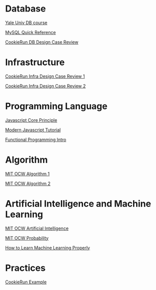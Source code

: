 Database
========
[Yale Univ DB course](http://codex.cs.yale.edu/avi/db-book/db6/slide-dir)

[MySQL Quick Reference](https://www.ntu.edu.sg/home/ehchua/programming/sql/MySQL_Beginner.html)

[CookieRun DB Design Case Review](https://www.slideshare.net/_ce/db-42498020)


Infrastructure
==============
[CookieRun Infra Design Case Review 1](https://www.slideshare.net/serialxnet/1-35304689)

[CookieRun Infra Design Case Review 2](https://www.slideshare.net/serialxnet/aws-re-architecting)

Programming Language
====================
[Javascript Core Principle](http://dmitrysoshnikov.com/ecmascript/javascript-the-core/)

[Modern Javascript Tutorial](https://javascript.info/)

[Functional Programming Intro](http://kwangshin.pe.kr/blog/2013/01/21/%EB%B2%88%EC%97%AD-%ED%95%A8%EC%88%98%ED%98%95-%ED%94%84%EB%A1%9C%EA%B7%B8%EB%9E%98%EB%B0%8Dfunctional-programming-%EA%B8%B0%EC%B4%88/)


Algorithm
=========
[MIT OCW Algorithm 1](https://ocw.mit.edu/courses/electrical-engineering-and-computer-science/6-046j-introduction-to-algorithms-sma-5503-fall-2005/video-lectures/)

[MIT OCW Algorithm 2](https://ocw.mit.edu/courses/electrical-engineering-and-computer-science/6-006-introduction-to-algorithms-fall-2011/lecture-videos/)


Artificial Intelligence and Machine Learning
============================================
[MIT OCW Artificial Intelligence](https://ocw.mit.edu/courses/electrical-engineering-and-computer-science/6-034-artificial-intelligence-fall-2010/lecture-videos/)

[MIT OCW Probability](https://ocw.mit.edu/courses/mathematics/18-s096-topics-in-mathematics-with-applications-in-finance-fall-2013/video-lectures/)

[How to Learn Machine Learning Properly](https://brunch.co.kr/@aidenswmo/2)


Practices
=========
[CookieRun Example](https://www.slideshare.net/JPark0426/pdf-45656452)

